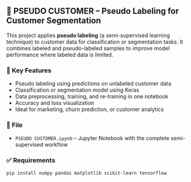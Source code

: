## 🧾 PSEUDO CUSTOMER – Pseudo Labeling for Customer Segmentation

This project applies **pseudo labeling** (a semi-supervised learning technique) to customer data for classification or segmentation tasks. It combines labeled and pseudo-labeled samples to improve model performance where labeled data is limited.

### 🧠 Key Features
- Pseudo labeling using predictions on unlabeled customer data  
- Classification or segmentation model using Keras  
- Data preprocessing, training, and re-training in one notebook  
- Accuracy and loss visualization  
- Ideal for marketing, churn prediction, or customer analytics  

### 📁 File
- `PSEUDO CUSTOMER.ipynb` – Jupyter Notebook with the complete semi-supervised workflow

### ✅ Requirements
```bash
pip install numpy pandas matplotlib scikit-learn tensorflow
